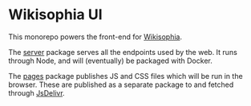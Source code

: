 # Wikisophia UI

This monorepo powers the front-end for [Wikisophia](www.wikisophia.net).

The [server](./packages/server) package serves all the endpoints used by the web.
It runs through Node, and will (eventually) be packaged with Docker.

The [pages](./packages/pages) package publishes JS and CSS files which will be run in the browser.
These are published as a separate package to and fetched through [JsDelivr](https://www.jsdelivr.com/).
